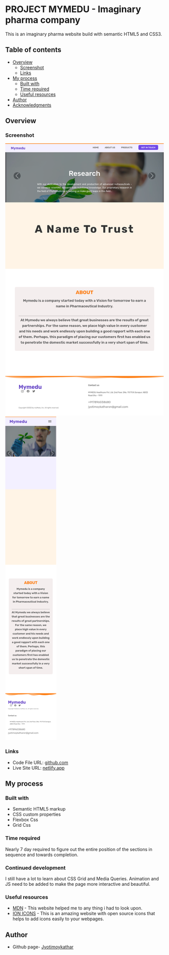 # PROJECT MYMEDU - Imaginary pharma company

This is an imaginary pharma website build with semantic HTML5 and CSS3.

## Table of contents

- [Overview](#overview)
  - [Screenshot](#screenshot)
  - [Links](#links)
- [My process](#my-process)
  - [Built with](#built-with)
  - [Time required](#time-required)
  - [Useful resources](#useful-resources)
- [Author](#author)
- [Acknowledgments](#acknowledgments)

## Overview

### Screenshot

![](img/screenshotD.png)
![](img/screenshotM.png)

### Links

- Code File URL: [github.com](https://github.com/Jyotimoykathar/myMedu)
- Live Site URL: [netlify.app](https://mymedu.netlify.app/)

## My process

### Built with

- Semantic HTML5 markup
- CSS custom properties
- Flexbox Css
- Grid Css

### Time required

Nearly 7 day required to figure out the entire position of the sections in sequence and towards completion.

### Continued development

I still have a lot to learn about CSS Grid and Media Queries.
Animation and JS need to be added to make the page more interactive and beautiful.

### Useful resources

- [MDN](https://developer.mozilla.org/en-US/) - This website helped me to any thing i had to look upon.
- [ION ICONS](https://ionic.io/ionicons) - This is an amazing website with open source icons that helps to add icons easily to your webpages.

## Author

- Github page- [Jyotimoykathar](https://github.com/Jyotimoykathar/)
